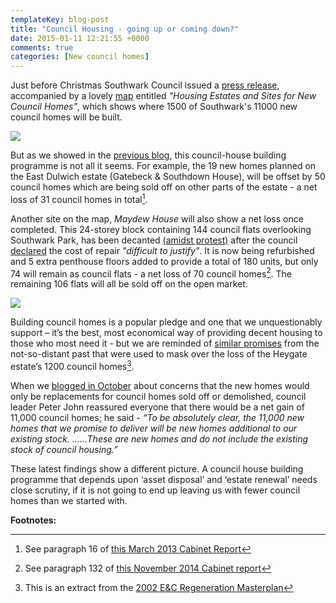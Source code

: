 ```yaml
---
templateKey: blog-post
title: "Council Housing - going up or coming down?"
date: 2015-01-11 12:21:55 +0000
comments: true
categories: [New council homes] 
---
```

Just before Christmas Southwark Council issued a [press release](http://www.southwark.gov.uk/news/article/1878/southwark_maps_out_1500_new_council_homes_in_just_four_years_as_part_of_the_most_ambitious_council_house_build_in_the_country), accompanied by a lovely [map](http://www.southwark.gov.uk/download/downloads/id/11416/housing_estates_and_sites_for_new_council_homes) entitled _"Housing Estates and Sites for New Council Homes"_, which shows where 1500 of Southwark's 11000 new council homes will be built.  

![](http://www.insidehousing.co.uk/Pictures/web/y/z/m/New-Council-Homes-deliver_633.jpg)

But as we showed in the [previous blog](/2014-12-06-11000-new-private-and-social-council-homes-on-target/), this council-house building programme is not all it seems. For example, the 19 new homes planned on the East Dulwich estate (Gatebeck & Southdown House), will be offset by 50 council homes which are being sold off on other parts of the estate - a net loss of 31 council homes in total[^1].

Another site on the map, _Maydew House_ will also show a net loss once completed. This 24-storey block containing 144 council flats overlooking Southwark Park, has been decanted [(amidst protest)](https://www.facebook.com/pages/Save-Maydew-House/316012601837) after the council [declared](http://www.southwarknews.co.uk/00,news,20152,440,00.htm) the cost of repair _"difficult to justify"_. It is now being refurbished and 5 extra penthouse floors added to provide a total of 180 units, but only 74 will remain as council flats - a net loss of 70 council homes[^2]. The remaining 106 flats will all be sold off on the open market.

![](http://s0.geograph.org.uk/geophotos/02/70/11/2701156_6a4b82c2.jpg)
 
Building council homes is a popular pledge and one that we unquestionably support – it’s the best, most economical way of providing decent housing to those who most need it - but we are reminded of [similar promises](http://crappistmartin.github.io/images/500newhomes.png) from the not-so-distant past that were used to mask over the loss of the Heygate estate’s 1200 council homes[^3].   

When we [blogged in October](/2014-10-04-lets-talk-about-peters-promises/) about concerns that the new homes would only be replacements for council homes  sold off or demolished,  council leader Peter John reassured everyone that there would be a net gain of 11,000 council homes; he said - 
_“To be absolutely clear, the 11,000 new homes that we promise to deliver will be new homes additional to our existing stock. ……These are new homes and do not include the existing stock of council housing.”_  

These latest findings show a different picture.  A council house building programme that depends upon ‘asset disposal’ and ‘estate renewal’ needs close scrutiny, if it is not going to end up leaving us with fewer council homes than we started with.


__Footnotes:__

[^1]: See paragraph 16 of [this March 2013 Cabinet Report](http://moderngov.southwark.gov.uk/documents/s36276/Report%20East%20Dulwich%20Estate%20Regeneration%20Scheme%20and%20Scheme%20Finance%20Update.pdf)
[^2]: See paragraph 132 of [this November 2014 Cabinet report](http://moderngov.southwark.gov.uk/documents/s49973/Report%20Qtr%202%202014-15%20Capital%20Monitor.pdf)
[^3]: This is an extract from the [2002 E&C Regeneration Masterplan](https://www.scribd.com/doc/198503633/EandC-RegenMk1SLRplans)
